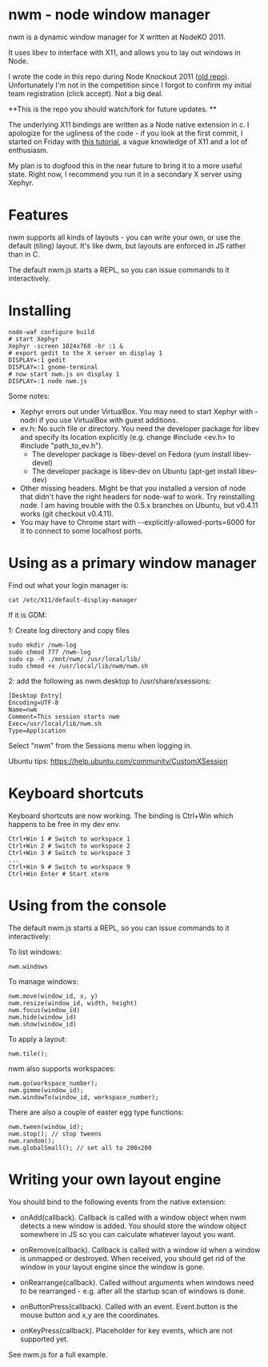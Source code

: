 # nwm - node window manager

nwm is a dynamic window manager for X written at NodeKO 2011. 

It uses libev to interface with X11, and allows you to lay out windows in Node.

I wrote the code in this repo during Node Knockout 2011 ([old repo](https://github.com/mixu/nodeko)). Unfortunately I'm not in the competition since I forgot to confirm my initial team registration (click accept). Not a big deal.

**This is the repo you should watch/fork for future updates. **

The underlying X11 bindings are written as a Node native extension in c. I apologize for the ugliness of the code - if you look at the first commit, I started on Friday with [this tutorial](https://www.cloudkick.com/blog/2010/aug/23/writing-nodejs-native-extensions/), a vague knowledge of X11 and a lot of enthusiasm.

My plan is to dogfood this in the near future to bring it to a more useful state. Right now, I recommend you run it in a secondary X server using Xephyr.

# Features

nwm supports all kinds of layouts - you can write your own, or use the default (tiling) layout. It's like dwm, but layouts are enforced in JS rather than in C.

The default nwm.js starts a REPL, so you can issue commands to it interactively.

# Installing

    node-waf configure build
    # start Xephyr
    Xephyr -screen 1024x768 -br :1 &
    # export gedit to the X server on display 1
    DISPLAY=:1 gedit
    DISPLAY=:1 gnome-terminal
    # now start nwm.js on display 1
    DISPLAY=:1 node nwm.js

Some notes:

- Xephyr errors out under VirtualBox. You may need to start Xephyr with -nodri if you use VirtualBox with guest additions.
- ev.h: No such file or directory. You need the developer package for libev and specify its location explicitly (e.g. change #include <ev.h> to #include "path_to_ev.h"). 
    - The developer package is libev-devel on Fedora (yum install libev-devel)
    - The developer package is libev-dev on Ubuntu (apt-get install libev-dev)
- Other missing headers. Might be that you installed a version of node that didn't have the right headers for node-waf to work. Try reinstalling node. I am having trouble with the 0.5.x branches on Ubuntu, but v0.4.11 works (git checkout v0.4.11).
- You may have to Chrome start with --explicitly-allowed-ports=6000 for it to connect to some localhost ports.

# Using as a primary window manager

Find out what your login manager is:

    cat /etc/X11/default-display-manager

If it is GDM:

1: Create log directory and copy files

    sudo mkdir /nwm-log
    sudo chmod 777 /nwm-log
    sudo cp -R ./mnt/nwm/ /usr/local/lib/
    sudo chmod +x /usr/local/lib/nwm/nwm.sh

2: add the following as nwm.desktop to /usr/share/xsessions:

    [Desktop Entry]
    Encoding=UTF-8
    Name=nwm
    Comment=This session starts nwm 
    Exec=/usr/local/lib/nwm.sh
    Type=Application

Select "nwm" from the Sessions menu when logging in.

Ubuntu tips: https://help.ubuntu.com/community/CustomXSession

# Keyboard shortcuts

Keyboard shortcuts are now working. The binding is Ctrl+Win which happens to be free in my dev env.

    Ctrl+Win 1 # Switch to workspace 1
    Ctrl+Win 2 # Switch to workspace 2
    Ctrl+Win 3 # Switch to workspace 3
    ...
    Ctrl+Win 9 # Switch to workspace 9
    Ctrl+Win Enter # Start xterm


# Using from the console

The default nwm.js starts a REPL, so you can issue commands to it interactively:


To list windows:

    nwm.windows

To manage windows:

    nwm.move(window_id, x, y)
    nwm.resize(window_id, width, height)
    nwm.focus(window_id)
    nwm.hide(window_id)
    nwm.show(window_id)

To apply a layout:

    nwm.tile();

nwm also supports workspaces:

    nwm.go(workspace_number);
    nwm.gimme(window_id);
    nwm.windowTo(window_id, workspace_number);


There are also a couple of easter egg type functions:

    nwm.tween(window_id);
    nwm.stop(); // stop tweens
    nwm.random();
    nwm.globalSmall(); // set all to 200x200

# Writing your own layout engine

You should bind to the following events from the native extension:

- onAdd(callback). Callback is called with a window object when nwm detects a new window is added. You should store the window object somewhere in JS so you can calculate whatever layout you want.
- onRemove(callback). Callback is called with a window id when a window is unmapped or destroyed. When received, you should get rid of the window in your layout engine since the window is gone.

- onRearrange(callback). Called without arguments when windows need to be rearranged - e.g. after all the startup scan of windows is done.
- onButtonPress(callback). Called with an event. Event.button is the mouse button and x,y are the coordinates. 
- onKeyPress(callback). Placeholder for key events, which are not supported yet.

See nwm.js for a full example.

